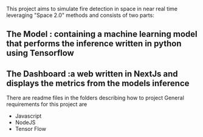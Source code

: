 This project aims to simulate fire detection in space in near real time leveraging "Space 2.0" methods and consists of two parts: 
## The Model : containing a machine learning model that performs the inference written in python using Tensorflow
## The Dashboard :a web written in NextJs and displays the metrics from the models inference 

There are readme files in the folders describing how to project
General requirements for this project are
- Javascript
- NodeJS
- Tensor Flow

